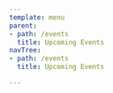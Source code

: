 ```yaml
---
template: menu
parent:
- path: /events
  title: Upcoming Events
navTree:
- path: /events
  title: Upcoming Events

---
```

